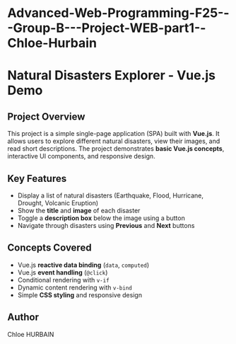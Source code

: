 # Advanced-Web-Programming-F25---Group-B---Project-WEB-part1--Chloe-Hurbain
# Natural Disasters Explorer - Vue.js Demo

## Project Overview
This project is a simple single-page application (SPA) built with **Vue.js**. It allows users to explore different natural disasters, view their images, and read short descriptions. The project demonstrates **basic Vue.js concepts**, interactive UI components, and responsive design.

## Key Features
- Display a list of natural disasters (Earthquake, Flood, Hurricane, Drought, Volcanic Eruption)
- Show the **title** and **image** of each disaster
- Toggle a **description box** below the image using a button  
- Navigate through disasters using **Previous** and **Next** buttons 

## Concepts Covered
- Vue.js **reactive data binding** (`data`, `computed`) 
- Vue.js **event handling** (`@click`)  
- Conditional rendering with `v-if`  
- Dynamic content rendering with `v-bind`  
- Simple **CSS styling** and responsive design


## Author 
Chloe HURBAIN
